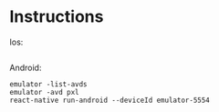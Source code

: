 # Instructions


Ios:
```

```

Android:
```
emulator -list-avds
emulator -avd pxl
react-native run-android --deviceId emulator-5554

```